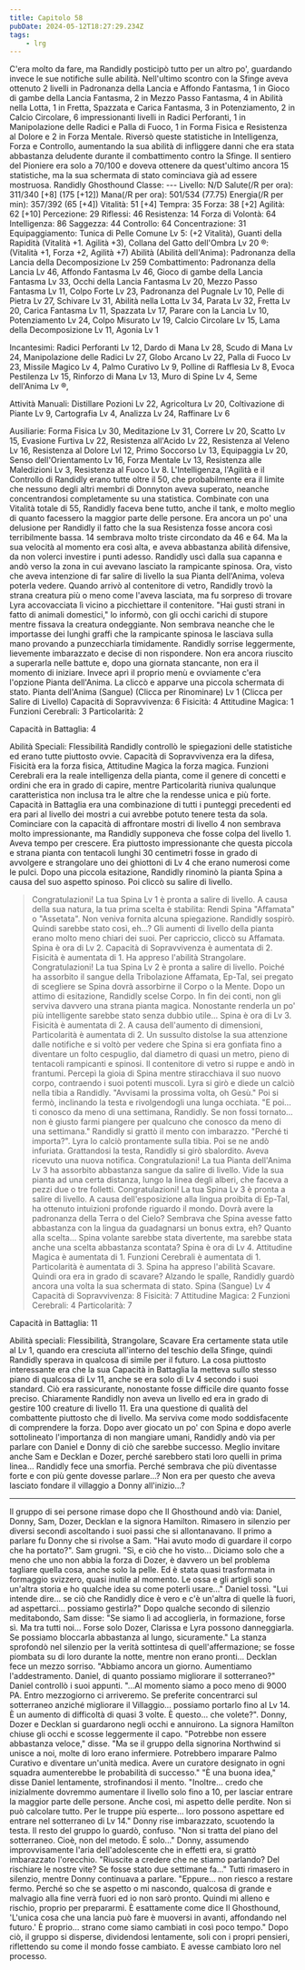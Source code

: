 ```yaml
---
title: Capitolo 58
pubDate: 2024-05-12T18:27:29.234Z
tags:
    - lrg
---
```


C'era molto da fare, ma Randidly posticipò tutto per un altro po', guardando invece le sue notifiche sulle abilità.
Nell'ultimo scontro con la Sfinge aveva ottenuto 2 livelli in Padronanza della Lancia e Affondo Fantasma, 1 in Gioco di gambe della Lancia Fantasma, 2 in Mezzo Passo Fantasma, 4 in Abilità nella Lotta, 1 in Fretta, Spazzata e Carica Fantasma, 3 in Potenziamento, 2 in Calcio Circolare, 6 impressionanti livelli in Radici Perforanti, 1 in Manipolazione delle Radici e Palla di Fuoco, 1 in Forma Fisica e Resistenza al Dolore e 2 in Forza Mentale.
Riversò queste statistiche in Intelligenza, Forza e Controllo, aumentando la sua abilità di infliggere danni che era stata abbastanza deludente durante il combattimento contro la Sfinge. Il sentiero del Pioniere era solo a 70/100 e doveva ottenere da quest'ultimo ancora 15 statistiche, ma la sua schermata di stato cominciava già ad essere mostruosa.
Randidly Ghosthound
Classe: ---
Livello: N/D
Salute(/R per ora): 311/340 [+8] (175 [+12])
Mana(/R per ora): 501/534 (77.75)
Energia(/R per min): 357/392 (65 [+4])
Vitalità: 51 [+4]
Tempra: 35
Forza: 38 [+2]
Agilità: 62 [+10]
Percezione: 29
Riflessi: 46
Resistenza: 14
Forza di Volontà: 64
Intelligenza: 86
Saggezza: 44
Controllo: 64
Concentrazione: 31
Equipaggiamento: Tunica di Pelle Comune Lv 5: (+2 Vitalità), Guanti della Rapidità (Vitalità +1. Agilità +3), Collana del Gatto dell'Ombra Lv 20 ®: (Vitalità +1, Forza +2, Agilità +7)
Abilità (Abilità dell'Anima): Padronanza della Lancia della Decomposizione Lv 259
Combattimento: Padronanza della Lancia Lv 46, Affondo Fantasma Lv 46, Gioco di gambe della Lancia Fantasma Lv 33, Occhi della Lancia Fantasma Lv 20, Mezzo Passo Fantasma Lv 11, Colpo Forte Lv 23, Padronanza del Pugnale Lv 10, Pelle di Pietra Lv 27, Schivare Lv 31, Abilità nella Lotta Lv 34, Parata Lv 32, Fretta Lv 20, Carica Fantasma Lv 11, Spazzata Lv 17, Parare con la Lancia Lv 10, Potenziamento Lv 24, Colpo Misurato Lv 19, Calcio Circolare Lv 15, Lama della Decomposizione Lv 11, Agonia Lv 1

Incantesimi: Radici Perforanti Lv 12, Dardo di Mana Lv 28, Scudo di Mana Lv 24, Manipolazione delle Radici Lv 27, Globo Arcano Lv 22, Palla di Fuoco Lv 23, Missile Magico Lv 4, Palmo Curativo Lv 9, Polline di Rafflesia Lv 8, Evoca Pestilenza Lv 15, Rinforzo di Mana Lv 13, Muro di Spine Lv 4, Seme dell'Anima Lv ®,

Attività Manuali: Distillare Pozioni Lv 22, Agricoltura Lv 20, Coltivazione di Piante Lv 9, Cartografia Lv 4, Analizza Lv 24, Raffinare Lv 6

Ausiliarie: Forma Fisica Lv 30, Meditazione Lv 31, Correre Lv 20,  Scatto Lv 15, Evasione Furtiva Lv 22, Resistenza all'Acido Lv 22, Resistenza al Veleno Lv 16, Resistenza al Dolore Lvl 12, Primo Soccorso Lv 13, Equipaggia Lv 20, Senso dell'Orientamento Lv 16, Forza Mentale Lv 13, Resistenza alle Maledizioni Lv 3, Resistenza al Fuoco Lv 8.
L'Intelligenza, l'Agilità e il Controllo di Randidly erano tutte oltre il 50, che probabilmente era il limite che nessuno degli altri membri di Donnyton aveva superato, neanche concentrandosi completamente su una statistica. Combinate con una Vitalità totale di 55, Randidly faceva bene tutto, anche il tank, e molto meglio di quanto facessero la maggior parte delle persone.
Era ancora un po' una delusione per Randidly il fatto che la sua Resistenza fosse ancora così terribilmente bassa. 14 sembrava molto triste circondato da 46 e 64. Ma la sua velocità al momento era così alta, e aveva abbastanza abilità difensive, da non volerci investire i punti adesso.
Randidly uscì dalla sua capanna e andò verso la zona in cui avevano lasciato la rampicante spinosa. Ora, visto che aveva intenzione di far salire di livello la sua Pianta dell'Anima, voleva poterla vedere.
Quando arrivò al contenitore di vetro, Randidly trovò la strana creatura più o meno come l'aveva lasciata, ma fu sorpreso di trovare Lyra accovacciata lì vicino a picchiettare il contenitore.
"Hai gusti strani in fatto di animali domestici," lo informò, con gli occhi carichi di stupore mentre fissava la creatura ondeggiante. Non sembrava neanche che le importasse dei lunghi graffi che la rampicante spinosa le lasciava sulla mano provando a punzecchiarla timidamente.
Randidly sorrise leggermente, lievemente imbarazzato e decise di non rispondere. Non era ancora riuscito a superarla nelle battute e, dopo una giornata stancante, non era il momento di iniziare.
Invece aprì il proprio menù e ovviamente c'era l'opzione Pianta dell'Anima. La cliccò e apparve una piccola schermata di stato.
Pianta dell'Anima (Sangue) (Clicca per Rinominare)
Lv 1 (Clicca per Salire di Livello)
Capacità di Sopravvivenza: 6
Fisicità: 4
Attitudine Magica: 1
Funzioni Cerebrali: 3
Particolarità: 2

Capacità in Battaglia: 4

Abilità Speciali: Flessibilità
Randidly controllò le spiegazioni delle statistiche ed erano tutte piuttosto ovvie. Capacità di Sopravvivenza era la difesa, Fisicità era la forza fisica, Attitudine Magica la forza magica. Funzioni Cerebrali era la reale intelligenza della pianta, come il genere di concetti e ordini che era in grado di capire, mentre Particolarità riuniva qualunque caratteristica non inclusa tra le altre che la rendesse unica e più forte. Capacità in Battaglia era una combinazione di tutti i punteggi precedenti ed era pari al livello dei mostri a cui avrebbe potuto tenere testa da sola.
Cominciare con la capacità di affrontare mostri di livello 4 non sembrava molto impressionante, ma Randidly supponeva che fosse colpa del livello 1. Aveva tempo per crescere. Era piuttosto impressionante che questa piccola e strana pianta con tentacoli lunghi 30 centimetri fosse in grado di avvolgere e strangolare uno dei ghiottoni di Lv 4 che erano numerosi come le pulci.
Dopo una piccola esitazione, Randidly rinominò la pianta Spina a causa del suo aspetto spinoso. Poi cliccò su salire di livello.
> Congratulazioni! La tua Spina Lv 1 è pronta a salire di livello. A causa della sua natura, la tua prima scelta è stabilita: Rendi Spina "Affamata" o "Assetata".
Non veniva fornita alcuna spiegazione. Randidly sospirò. Quindi sarebbe stato così, eh...? Gli aumenti di livello della pianta erano molto meno chiari dei suoi. Per capriccio, cliccò su Affamata.
Spina è ora di Lv 2. Capacità di Sopravvivenza è aumentata di 2. Fisicità è aumentata di 1. Ha appreso l'abilità Strangolare.
> Congratulazioni! La tua Spina Lv 2 è pronta a salire di livello. Poiché ha assorbito il sangue della Tribolazione Affamata, Ep-Tal, sei pregato di scegliere se Spina dovrà assorbirne il Corpo o la Mente.
Dopo un attimo di esitazione, Randidly scelse Corpo. In fin dei conti, non gli serviva davvero una strana pianta magica. Nonostante renderla un po' più intelligente sarebbe stato senza dubbio utile...
Spina è ora di Lv 3. Fisicità è aumentata di 2. A causa dell'aumento di dimensioni, Particolarità è aumentata di 2.
Un sussulto distolse la sua attenzione dalle notifiche e si voltò per vedere che Spina si era gonfiata fino a diventare un folto cespuglio, dal diametro di quasi un metro, pieno di tentacoli rampicanti e spinosi. Il contenitore di vetro si ruppe e andò in frantumi. Percepì la gioia di Spina mentre stiracchiava il suo nuovo corpo, contraendo i suoi potenti muscoli.
Lyra si girò e diede un calciò nella tibia a Randidly. "Avvisami la prossima volta, oh Gesù."
Poi si fermò, inclinando la testa e rivolgendogli una lunga occhiata. "E poi... ti conosco da meno di una settimana, Randidly. Se non fossi tornato... non è giusto farmi piangere per qualcuno che conosco da meno di una settimana."
Randidly si grattò il mento con imbarazzo. "Perché ti importa?".
Lyra lo calciò prontamente sulla tibia. Poi se ne andò infuriata. Grattandosi la testa, Randidly si girò sbalordito. Aveva ricevuto una nuova notifica.
> Congratulazioni! La tua Pianta dell'Anima Lv 3 ha assorbito abbastanza sangue da salire di livello.
Vide la sua pianta ad una certa distanza, lungo la linea degli alberi, che faceva a pezzi due o tre folletti.
> Congratulazioni! La tua Spina Lv 3 è pronta a salire di livello. A causa dell'esposizione alla lingua proibita di Ep-Tal, ha ottenuto intuizioni profonde riguardo il mondo. Dovrà avere la padronanza della Terra o del Cielo?
Sembrava che Spina avesse fatto abbastanza con la lingua da guadagnarsi un bonus extra, eh? Quanto alla scelta...  Spina volante sarebbe stata divertente, ma sarebbe stata anche una scelta abbastanza scontata?
Spina è ora di Lv 4. Attitudine Magica è aumentata di 1. Funzioni Cerebrali è aumentata di 1. Particolarità è aumentata di 3. Spina ha appreso l'abilità Scavare.
Quindi ora era in grado di scavare? Alzando le spalle, Randidly guardò ancora una volta la sua schermata di stato.
Spina (Sangue)
Lv 4
Capacità di Sopravvivenza: 8
Fisicità: 7
Attitudine Magica: 2
Funzioni Cerebrali: 4
Particolarità: 7

Capacità in Battaglia: 11

Abilità speciali: Flessibilità, Strangolare, Scavare
Era certamente stata utile al Lv 1, quando era cresciuta all'interno del teschio della Sfinge, quindi Randidly sperava in qualcosa di simile per il futuro. La cosa piuttosto interessante era che la sua Capacità in Battaglia la metteva sullo stesso piano di qualcosa di Lv 11, anche se era solo di Lv 4 secondo i suoi standard. Ciò era rassicurante, nonostante fosse difficile dire quanto fosse preciso.
Chiaramente Randidly non aveva un livello ed era in grado di gestire 100 creature di livello 11. Era una questione di qualità del combattente piuttosto che di livello. Ma serviva come modo soddisfacente di comprendere la forza.
Dopo aver giocato un po' con Spina e dopo averle sottolineato l'importanza di non mangiare umani, Randidly andò via per parlare con Daniel e Donny di ciò che sarebbe successo. Meglio invitare anche Sam e Decklan e Dozer, perché sarebbero stati loro quelli in prima linea...
Randidly fece una smorfia. Perché sembrava che più diventasse forte e con più gente dovesse parlare...?
Non era per questo che aveva lasciato fondare il villaggio a Donny all'inizio...?
****
Il gruppo di sei persone rimase dopo che Il Ghosthound andò via: Daniel, Donny, Sam, Dozer, Decklan e la signora Hamilton. Rimasero in silenzio per diversi secondi ascoltando i suoi passi che si allontanavano.
Il primo a parlare fu Donny che si rivolse a Sam. "Hai avuto modo di guardare il corpo che ha portato?".
Sam grugnì. "Sì, e ciò che ho visto... Diciamo solo che a meno che uno non abbia la forza di Dozer, è davvero un bel problema tagliare quella cosa, anche solo la pelle. Ed è stata quasi trasformata in formaggio svizzero, quasi inutile al momento. Le ossa e gli artigli sono un'altra storia e ho qualche idea su come poterli usare..."
Daniel tossì. "Lui intende dire... se ciò che Randidly dice è vero e c'è un'altra di quelle là fuori, ad aspettarci... possiamo gestirla?"
Dopo qualche secondo di silenzio meditabondo, Sam disse: "Se siamo lì ad accoglierla, in formazione, forse sì. Ma tra tutti noi... Forse solo Dozer, Clarissa e Lyra possono danneggiarla. Se possiamo bloccarla abbastanza al lungo, sicuramente."
La stanza sprofondò nel silenzio per la verità sottintesa di quell'affermazione; se fosse piombata su di loro durante la notte, mentre non erano pronti...
Decklan fece un mezzo sorriso. "Abbiamo ancora un giorno. Aumentiamo l'addestramento. Daniel, di quanto possiamo migliorare il sotterraneo?"
Daniel controllò i suoi appunti. "...Al momento siamo a poco meno di 9000 PA. Entro mezzogiorno ci arriveremo. Se preferite concentrarci sul sotterraneo anziché migliorare il Villaggio... possiamo portarlo fino al Lv 14. È un aumento di difficoltà di quasi 3 volte. È questo... che volete?".
Donny, Dozer e Decklan si guardarono negli occhi e annuirono. La signora Hamilton chiuse gli occhi e scosse leggermente il capo.
"Potrebbe non essere abbastanza veloce," disse. "Ma se il gruppo della signorina Northwind si unisce a noi, molte di loro erano infermiere. Potrebbero imparare Palmo Curativo e diventare un'unità medica. Avere un curatore designato in ogni squadra aumenterebbe le probabilità di successo."
"È una buona idea," disse Daniel lentamente, strofinandosi il mento. "Inoltre... credo che inizialmente dovremmo aumentare il livello solo fino a 10, per lasciar entrare la maggior parte delle persone. Anche così, mi aspetto delle perdite. Non si può calcolare tutto. Per le truppe più esperte... loro possono aspettare ed entrare nel sotterraneo di Lv 14."
Donny rise imbarazzato, scuotendo la testa. Il resto del gruppo lo guardò, confuso.
"Non si tratta del piano del sotterraneo. Cioè, non del metodo. È solo..." Donny, assumendo improvvisamente l'aria dell'adolescente che in effetti era, si grattò imbarazzato l'orecchio. "Riuscite a credere che ne stiamo parlando? Del rischiare le nostre vite? Se fosse stato due settimane fa..."
Tutti rimasero in silenzio, mentre Donny continuava a parlare. "Eppure... non riesco a restare fermo. Perché so che se aspetto o mi nascondo, qualcosa di grande e malvagio alla fine verrà fuori ed io non sarò pronto. Quindi mi alleno e rischio, proprio per prepararmi. È esattamente come dice Il Ghosthound, 'L'unica cosa che una lancia può fare è muoversi in avanti, affondando nel futuro.' È proprio... strano come siamo cambiati in così poco tempo."
Dopo ciò, il gruppo si disperse, dividendosi lentamente, soli con i propri pensieri, riflettendo su come il mondo fosse cambiato. E avesse cambiato loro nel processo.
